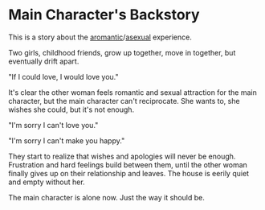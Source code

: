 # Main Character's Backstory

This is a story about the [aromantic](https://www.webmd.com/sex/what-does-aromantic-mean)/[asexual](https://www.webmd.com/sex/what-is-asexual) experience.

Two girls, childhood friends, grow up together, move in together, but eventually drift apart.

"If I could love, I would love you."

It's clear the other woman feels romantic and sexual attraction for the main character, but the main character can't reciprocate. She wants to, she wishes she could, but it's not enough.

"I'm sorry I can't love you."

"I'm sorry I can't make you happy."

They start to realize that wishes and apologies will never be enough. Frustration and hard feelings build between them, until the other woman finally gives up on their relationship and leaves. The house is eerily quiet and empty without her.

The main character is alone now. Just the way it should be.

